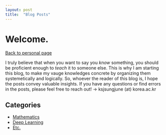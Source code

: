 ```yaml
---
layout: post
title:  "Blog Posts"
---
```


# Welcome. 
[Back to personal page](https://sungjune-kim.github.io/)

I truly believe that when you want to say you *know* something, you should be proficient enough to *teach* it to someone else. This is why I am starting this blog, to make my vauge knowledges concrete by organizing them systemetically and logically. So, whoever the reader of this blog is, I hope the posts convey valuable insights. If you have any questions or find errors in the posts, please feel free to reach out! &rarr; ksjsungjune (at) korea.ac.kr

## Categories
- [Mathematics](https://sungjune-kim.github.io/)
- [Deep Learning](https://sungjune-kim.github.io/)
- [Etc.](https://sungjune-kim.github.io/)

